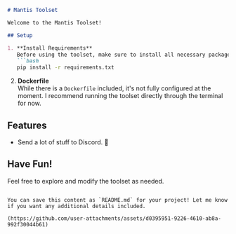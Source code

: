 ```markdown
# Mantis Toolset

Welcome to the Mantis Toolset!

## Setup

1. **Install Requirements**  
   Before using the toolset, make sure to install all necessary packages from the `requirements.txt` file:
   ```bash
   pip install -r requirements.txt
   ```

2. **Dockerfile**  
   While there is a `Dockerfile` included, it's not fully configured at the moment. I recommend running the toolset directly through the terminal for now.

## Features

- Send a lot of stuff to Discord. 🎉

## Have Fun!  
Feel free to explore and modify the toolset as needed.
```

You can save this content as `README.md` for your project! Let me know if you want any additional details included.

(https://github.com/user-attachments/assets/d0395951-9226-4610-ab8a-992f30044b61)
